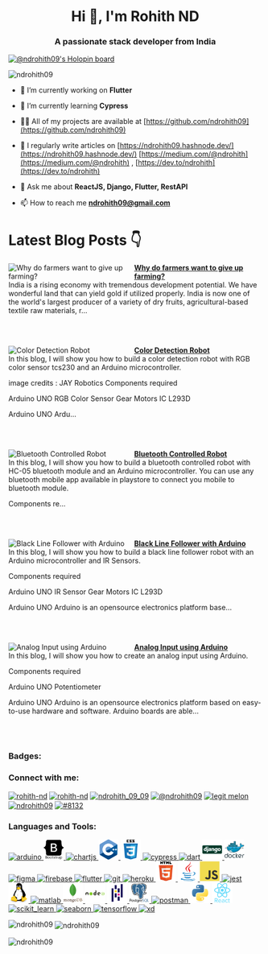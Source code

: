<h1 align="center">Hi 👋, I'm Rohith ND</h1>

<h3 align="center">A passionate stack developer from India</h3>

[![@ndrohith09's Holopin board](https://holopin.io/api/user/board?user=ndrohith09)](https://holopin.io/@ndrohith09)

<!-- ![github](https://user-images.githubusercontent.com/73429989/151312701-97499c80-f6ed-4c48-95a2-a54b612f67fd.png) -->
<p align="left"> <img src="https://komarev.com/ghpvc/?username=ndrohith09&label=Profile%20views&color=0e75b6&style=flat" alt="ndrohith09" /> </p>

 
- 🔭 I’m currently working on **Flutter**

- 🌱 I’m currently learning **Cypress**

- 👨‍💻 All of my projects are available at [https://github.com/ndrohith09](https://github.com/ndrohith09)

- 📝 I regularly write articles on [https://ndrohith09.hashnode.dev/](https://ndrohith09.hashnode.dev/) [https://medium.com/@ndrohith](https://medium.com/@ndrohith) , [https://dev.to/ndrohith](https://dev.to/ndrohith)

- 💬 Ask me about **ReactJS, Django, Flutter, RestAPI**

- 📫 How to reach me **ndrohith09@gmail.com**


# Latest Blog Posts 👇
<!-- HASHNODE_BLOG:START -->
<p align="left">
<a href="https://ndrohith09.hashnode.dev//why-do-farmers-want-to-give-up-farming" title="Why do farmers want to give up farming?"><img src="https://cdn.hashnode.com/res/hashnode/image/upload/v1649056359395/FDDyMwrbs.jpg" alt="Why do farmers want to give up farming?" width="250px" align="left" /></a>
<a href="https://ndrohith09.hashnode.dev//why-do-farmers-want-to-give-up-farming" title="Why do farmers want to give up farming?"><strong>Why do farmers want to give up farming?</strong></a>
<br/> India is a rising economy with tremendous development potential. We have wonderful land that can yield gold if utilized properly. India is now one of the world's largest producer of a variety of dry fruits, agricultural-based textile raw materials, r... </p> <br/> <br/>
<p align="left">
<a href="https://ndrohith09.hashnode.dev//color-detection-robot" title="Color Detection Robot"><img src="https://cdn.hashnode.com/res/hashnode/image/upload/v1656337335045/ZNYuCHV2g.png" alt="Color Detection Robot" width="250px" align="left" /></a>
<a href="https://ndrohith09.hashnode.dev//color-detection-robot" title="Color Detection Robot"><strong>Color Detection Robot</strong></a>
<br/> In this blog, I will show you how to build a color detection robot with RGB color sensor  tcs230  and an Arduino microcontroller.

image credits : JAY Robotics
Components required

Arduino UNO 
RGB Color Sensor
Gear Motors 
IC L293D

Arduino UNO
Ardu... </p> <br/> <br/>
<p align="left">
<a href="https://ndrohith09.hashnode.dev//bluetooth-controlled-robot" title="Bluetooth Controlled Robot"><img src="https://cdn.hashnode.com/res/hashnode/image/upload/v1656336774496/I2M7zdGSQ.png" alt="Bluetooth Controlled Robot" width="250px" align="left" /></a>
<a href="https://ndrohith09.hashnode.dev//bluetooth-controlled-robot" title="Bluetooth Controlled Robot"><strong>Bluetooth Controlled Robot</strong></a>
<br/> In this blog, I will show you how to build a bluetooth controlled robot with HC-05 bluetooth module and an Arduino microcontroller. You can use any bluetooth mobile app available in playstore to connect you mobile to bluetooth module. 

Components re... </p> <br/> <br/>
<p align="left">
<a href="https://ndrohith09.hashnode.dev//black-line-follower-with-arduino" title="Black Line Follower with Arduino"><img src="https://cdn.hashnode.com/res/hashnode/image/upload/v1656336130010/u7mFFNTkP.png" alt="Black Line Follower with Arduino" width="250px" align="left" /></a>
<a href="https://ndrohith09.hashnode.dev//black-line-follower-with-arduino" title="Black Line Follower with Arduino"><strong>Black Line Follower with Arduino</strong></a>
<br/> In this blog, I will show you how to build a black line follower robot with an Arduino microcontroller and IR Sensors.

Components required

Arduino UNO 
IR Sensor 
Gear Motors 
IC L293D

Arduino UNO
Arduino is an opensource electronics platform base... </p> <br/> <br/>
<p align="left">
<a href="https://ndrohith09.hashnode.dev//analog-input-using-arduino" title="Analog Input using Arduino"><img src="https://cdn.hashnode.com/res/hashnode/image/upload/v1656335765858/-vZPrzbMZ.png" alt="Analog Input using Arduino" width="250px" align="left" /></a>
<a href="https://ndrohith09.hashnode.dev//analog-input-using-arduino" title="Analog Input using Arduino"><strong>Analog Input using Arduino</strong></a>
<br/> In this blog, I will show you how to create an analog input using Arduino.

Components required

Arduino UNO 
Potentiometer

Arduino UNO
Arduino is an opensource electronics platform based on easy-to-use hardware and software. Arduino boards are able... </p> <br/> <br/>
<!-- HASHNODE_BLOG:END -->

<h3 align="left">Badges:</h3>
<div data-iframe-width="150" data-iframe-height="270" data-share-badge-id="cdbf1b5a-70fe-4e7c-9c8a-1c8fb8d5d0c4" data-share-badge-host="https://www.credly.com"></div><script type="text/javascript" async src="//cdn.credly.com/assets/utilities/embed.js"></script>
<div data-iframe-width="150" data-iframe-height="270" data-share-badge-id="5b62919f-3994-4b0e-94f4-49cc8078a9bd" data-share-badge-host="https://www.credly.com"></div><script type="text/javascript" async src="//cdn.credly.com/assets/utilities/embed.js"></script>


<h3 align="left">Connect with me:</h3>
<p align="left">
<a href="https://linkedin.com/in/rohith-nd" target="blank"><img align="center" src="https://raw.githubusercontent.com/rahuldkjain/github-profile-readme-generator/master/src/images/icons/Social/linked-in-alt.svg" alt="rohith-nd" height="30" width="40" /></a>
<a href="https://stackoverflow.com/users/rohith-nd" target="blank"><img align="center" src="https://raw.githubusercontent.com/rahuldkjain/github-profile-readme-generator/master/src/images/icons/Social/stack-overflow.svg" alt="rohith-nd" height="30" width="40" /></a>
<a href="https://instagram.com/ndrohith_09_09" target="blank"><img align="center" src="https://raw.githubusercontent.com/rahuldkjain/github-profile-readme-generator/master/src/images/icons/Social/instagram.svg" alt="ndrohith_09_09" height="30" width="40" /></a>
<a href="https://medium.com/@ndrohith09" target="blank"><img align="center" src="https://raw.githubusercontent.com/rahuldkjain/github-profile-readme-generator/master/src/images/icons/Social/medium.svg" alt="@ndrohith09" height="30" width="40" /></a>
<a href="https://www.youtube.com/c/legit melon" target="blank"><img align="center" src="https://raw.githubusercontent.com/rahuldkjain/github-profile-readme-generator/master/src/images/icons/Social/youtube.svg" alt="legit melon" height="30" width="40" /></a>
<a href="https://www.hackerrank.com/ndrohith09" target="blank"><img align="center" src="https://raw.githubusercontent.com/rahuldkjain/github-profile-readme-generator/master/src/images/icons/Social/hackerrank.svg" alt="ndrohith09" height="30" width="40" /></a>
<a href="https://discord.gg/#8132" target="blank"><img align="center" src="https://raw.githubusercontent.com/rahuldkjain/github-profile-readme-generator/master/src/images/icons/Social/discord.svg" alt="#8132" height="30" width="40" /></a>
</p>

<h3 align="left">Languages and Tools:</h3>
<p align="left"> <a href="https://www.arduino.cc/" target="_blank" rel="noreferrer"> <img src="https://cdn.worldvectorlogo.com/logos/arduino-1.svg" alt="arduino" width="40" height="40"/> </a> <a href="https://getbootstrap.com" target="_blank" rel="noreferrer"> <img src="https://raw.githubusercontent.com/devicons/devicon/master/icons/bootstrap/bootstrap-plain-wordmark.svg" alt="bootstrap" width="40" height="40"/> </a> <a href="https://www.chartjs.org" target="_blank" rel="noreferrer"> <img src="https://www.chartjs.org/media/logo-title.svg" alt="chartjs" width="40" height="40"/> </a> <a href="https://www.w3schools.com/cpp/" target="_blank" rel="noreferrer"> <img src="https://raw.githubusercontent.com/devicons/devicon/master/icons/cplusplus/cplusplus-original.svg" alt="cplusplus" width="40" height="40"/> </a> <a href="https://www.w3schools.com/css/" target="_blank" rel="noreferrer"> <img src="https://raw.githubusercontent.com/devicons/devicon/master/icons/css3/css3-original-wordmark.svg" alt="css3" width="40" height="40"/> </a> <a href="https://www.cypress.io" target="_blank" rel="noreferrer"> <img src="https://raw.githubusercontent.com/simple-icons/simple-icons/6e46ec1fc23b60c8fd0d2f2ff46db82e16dbd75f/icons/cypress.svg" alt="cypress" width="40" height="40"/> </a> <a href="https://dart.dev" target="_blank" rel="noreferrer"> <img src="https://www.vectorlogo.zone/logos/dartlang/dartlang-icon.svg" alt="dart" width="40" height="40"/> </a> <a href="https://www.djangoproject.com/" target="_blank" rel="noreferrer"> <img src="https://raw.githubusercontent.com/devicons/devicon/master/icons/django/django-original.svg" alt="django" width="40" height="40"/> </a> <a href="https://www.docker.com/" target="_blank" rel="noreferrer"> <img src="https://raw.githubusercontent.com/devicons/devicon/master/icons/docker/docker-original-wordmark.svg" alt="docker" width="40" height="40"/> </a> <a href="https://www.figma.com/" target="_blank" rel="noreferrer"> <img src="https://www.vectorlogo.zone/logos/figma/figma-icon.svg" alt="figma" width="40" height="40"/> </a> <a href="https://firebase.google.com/" target="_blank" rel="noreferrer"> <img src="https://www.vectorlogo.zone/logos/firebase/firebase-icon.svg" alt="firebase" width="40" height="40"/> </a> <a href="https://flutter.dev" target="_blank" rel="noreferrer"> <img src="https://www.vectorlogo.zone/logos/flutterio/flutterio-icon.svg" alt="flutter" width="40" height="40"/> </a> <a href="https://git-scm.com/" target="_blank" rel="noreferrer"> <img src="https://www.vectorlogo.zone/logos/git-scm/git-scm-icon.svg" alt="git" width="40" height="40"/> </a> <a href="https://heroku.com" target="_blank" rel="noreferrer"> <img src="https://www.vectorlogo.zone/logos/heroku/heroku-icon.svg" alt="heroku" width="40" height="40"/> </a> <a href="https://www.w3.org/html/" target="_blank" rel="noreferrer"> <img src="https://raw.githubusercontent.com/devicons/devicon/master/icons/html5/html5-original-wordmark.svg" alt="html5" width="40" height="40"/> </a> <a href="https://www.java.com" target="_blank" rel="noreferrer"> <img src="https://raw.githubusercontent.com/devicons/devicon/master/icons/java/java-original.svg" alt="java" width="40" height="40"/> </a> <a href="https://developer.mozilla.org/en-US/docs/Web/JavaScript" target="_blank" rel="noreferrer"> <img src="https://raw.githubusercontent.com/devicons/devicon/master/icons/javascript/javascript-original.svg" alt="javascript" width="40" height="40"/> </a> <a href="https://jestjs.io" target="_blank" rel="noreferrer"> <img src="https://www.vectorlogo.zone/logos/jestjsio/jestjsio-icon.svg" alt="jest" width="40" height="40"/> </a> <a href="https://www.linux.org/" target="_blank" rel="noreferrer"> <img src="https://raw.githubusercontent.com/devicons/devicon/master/icons/linux/linux-original.svg" alt="linux" width="40" height="40"/> </a> <a href="https://www.mathworks.com/" target="_blank" rel="noreferrer"> <img src="https://upload.wikimedia.org/wikipedia/commons/2/21/Matlab_Logo.png" alt="matlab" width="40" height="40"/> </a> <a href="https://www.mongodb.com/" target="_blank" rel="noreferrer"> <img src="https://raw.githubusercontent.com/devicons/devicon/master/icons/mongodb/mongodb-original-wordmark.svg" alt="mongodb" width="40" height="40"/> </a> <a href="https://nodejs.org" target="_blank" rel="noreferrer"> <img src="https://raw.githubusercontent.com/devicons/devicon/master/icons/nodejs/nodejs-original-wordmark.svg" alt="nodejs" width="40" height="40"/> </a> <a href="https://pandas.pydata.org/" target="_blank" rel="noreferrer"> <img src="https://raw.githubusercontent.com/devicons/devicon/2ae2a900d2f041da66e950e4d48052658d850630/icons/pandas/pandas-original.svg" alt="pandas" width="40" height="40"/> </a> <a href="https://www.postgresql.org" target="_blank" rel="noreferrer"> <img src="https://raw.githubusercontent.com/devicons/devicon/master/icons/postgresql/postgresql-original-wordmark.svg" alt="postgresql" width="40" height="40"/> </a> <a href="https://postman.com" target="_blank" rel="noreferrer"> <img src="https://www.vectorlogo.zone/logos/getpostman/getpostman-icon.svg" alt="postman" width="40" height="40"/> </a> <a href="https://www.python.org" target="_blank" rel="noreferrer"> <img src="https://raw.githubusercontent.com/devicons/devicon/master/icons/python/python-original.svg" alt="python" width="40" height="40"/> </a> <a href="https://reactjs.org/" target="_blank" rel="noreferrer"> <img src="https://raw.githubusercontent.com/devicons/devicon/master/icons/react/react-original-wordmark.svg" alt="react" width="40" height="40"/> </a> <a href="https://scikit-learn.org/" target="_blank" rel="noreferrer"> <img src="https://upload.wikimedia.org/wikipedia/commons/0/05/Scikit_learn_logo_small.svg" alt="scikit_learn" width="40" height="40"/> </a> <a href="https://seaborn.pydata.org/" target="_blank" rel="noreferrer"> <img src="https://seaborn.pydata.org/_images/logo-mark-lightbg.svg" alt="seaborn" width="40" height="40"/> </a> <a href="https://www.tensorflow.org" target="_blank" rel="noreferrer"> <img src="https://www.vectorlogo.zone/logos/tensorflow/tensorflow-icon.svg" alt="tensorflow" width="40" height="40"/> </a> <a href="https://www.adobe.com/products/xd.html" target="_blank" rel="noreferrer"> <img src="https://cdn.worldvectorlogo.com/logos/adobe-xd.svg" alt="xd" width="40" height="40"/> </a> </p>

<p><img align="left" src="https://github-readme-stats.vercel.app/api/top-langs?username=ndrohith09&show_icons=true&locale=en&layout=compact" alt="ndrohith09" /></p>

<p>&nbsp;<img align="center" src="https://github-readme-stats.vercel.app/api?username=ndrohith09&show_icons=true&locale=en" alt="ndrohith09" /></p>

<p><img align="center" src="https://github-readme-streak-stats.herokuapp.com/?user=ndrohith09&" alt="ndrohith09" /></p>

